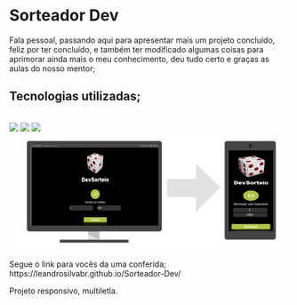 <h1>Sorteador Dev</h1>

<p>
  Fala pessoal, passando aqui para apresentar mais um projeto concluído, feliz por ter concluído, 
  e também ter modificado algumas coisas para aprimorar ainda mais o meu conhecimento, deu tudo certo 
  e graças as aulas do nosso mentor;  
</p>





<h2>Tecnologias utilizadas;</h2>
  <br>
  <img src="https://img.shields.io/badge/HTML5-E34F26?style=for-the-badge&logo=html5&logoColor=white"/>
<img src="https://img.shields.io/badge/CSS3-1572B6?style=for-the-badge&logo=css3&logoColor=white"/>
<img src="https://img.shields.io/badge/JavaScript-F7DF1E?style=for-the-badge&logo=javascript&logoColor=black"/>

<img src="https://github.com/leandrosilvabr/Sorteador-Dev/blob/main/assets/img/Sorteador%20responsivo.png?raw=true">
<p>Segue o link para vocês da uma conferida; 
https://leandrosilvabr.github.io/Sorteador-Dev/
<br>
<p>Projeto responsivo, multiletla.</p>
